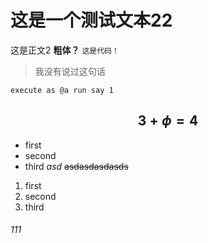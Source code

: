 # 这是一个测试文本22
这是正文2
**粗体？**
`这是代码！`
> 我没有说过这句话
```
execute as @a run say 1
```
$$
3+\phi=4
$$
----------
- first
- second
- third
*asd*
~~asdasdasdasds~~
1. first
2. second
3. third
###### 111